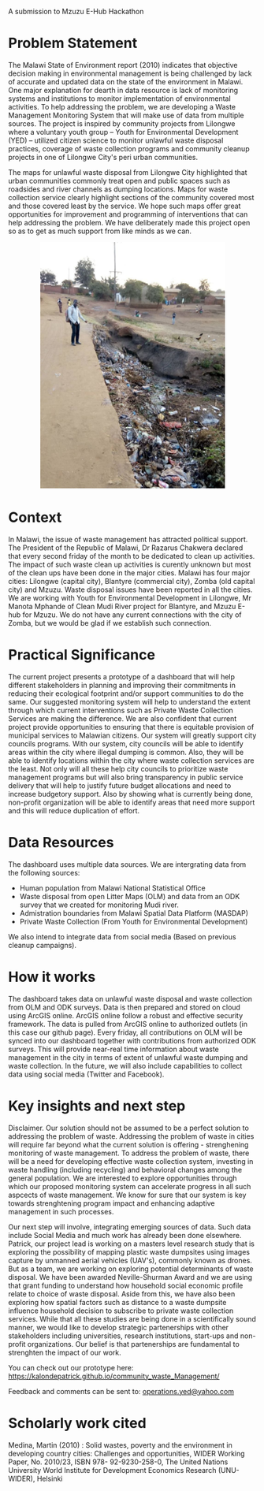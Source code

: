 A submission to Mzuzu E-Hub Hackathon

# Problem Statement

The Malawi State of Environment report (2010) indicates that objective decision making in environmental management is being challenged by lack of accurate and updated data on the state of the environment in Malawi. One major explanation for dearth in data resource is lack of monitoring systems and institutions to monitor implementation of environmental activities. To help addressing the problem, we are developing a Waste Management Monitoring System that will make use of data from multiple sources. The project is inspired by community projects from Lilongwe where a voluntary youth group – Youth for Environmental Development (YED) – utilized citizen science to monitor unlawful waste disposal practices, coverage of waste collection programs and community cleanup projects in one of Lilongwe City's peri urban communities.  

The maps for unlawful waste disposal from Lilongwe City highlighted that urban communities commonly treat open and public spaces such as roadsides and river channels as dumping locations. Maps for waste collection service clearly highlight sections of the community covered most and those covered least by the service. We hope such maps offer great opportunities for improvement and programming of interventions that can help addressing the problem. We have deliberately made this project open so as to get as much support from like minds as we can.

<p align="center">
  <img height="500" src="https://github.com/Kalondepatrick/community_waste_Management/blob/main/image.jpeg">
</p>

# Context

In Malawi, the issue of waste management has attracted political support.  The President of the Republic of Malawi, Dr Razarus Chakwera declared that every second friday of the month to be dedicated to clean up activities. The impact of such waste clean up activities is curently unknown but most of the clean ups have been done in the major cities. Malawi has four major cities: Lilongwe (capital city), Blantyre (commercial city), Zomba (old capital city) and Mzuzu. Waste disposal issues have been reported in all the cities. We are working with Youth for Environmental Development in Lilongwe, Mr Manota Mphande of Clean Mudi River project for Blantyre, and Mzuzu E-hub for Mzuzu. We do not have any current connections with the city of Zomba, but we would be glad if we establish such connection. 

# Practical Significance

The current project presents a prototype of a dashboard that will help different stakeholders in planning and improving their commitments in reducing their ecological footprint and/or support communities to do the same. Our suggested monitoring system will help to understand the extent through which current interventions such as Private Waste Collection Services are making the difference. We are also confident that current project provide opportunities to ensuring that there is equitable provision of municipal services to Malawian citizens. Our system will greatly support city councils programs. With our system, city councils will be able to identify areas within the city where illegal dumping is common. Also, they will be able to identify locations within the city where waste collection services are the least. Not only will all these help city councils to prioritize waste management programs but will also bring transparency in public service delivery that will help to justify future budget allocations and need to increase budgetory support. Also by showing what is currently being done, non-profit organization will be able to identify areas that need more support and this will reduce duplication of effort. 

# Data Resources

The dashboard uses multiple data sources. We are intergrating data from the following sources:
- Human population from Malawi National Statistical Office
- Waste disposal from open Litter Maps (OLM) and data from an ODK survey that we created for monitoring Mudi river.
- Admistration boundaries from Malawi Spatial Data Platform (MASDAP) 
- Private Waste Collection (From Youth for Environmental Development)

We also intend to integrate data from social media (Based on previous cleanup campaigns). 

# How it works

The dashboard takes data on unlawful waste disposal and waste collection from OLM and ODK surveys. Data is then prepared and stored on cloud using ArcGIS online. ArcGIS online follow a robust and effective security framework. The data is pulled from ArcGIS online to authorized outlets (in this case our github page). Every friday, all contributions on OLM will be synced into our dashboard together with contributions from authorized ODK surveys. This will provide near-real time information about waste management in the city in terms of extent of unlawful waste dumping and waste collection. In the future, we will also include capabilities to collect data using social media (Twitter and Facebook). 

# Key insights and next step

Disclaimer. Our solution should not be assumed to be a perfect solution to addressing the problem of waste. Addressing the problem of waste in cities will require far beyond what the current solution is offering - strenghening monitoring of waste management. To address the problem of waste, there will be a need for developing effective waste collection system, investing in waste handling (including recycling) and behavioral changes among the general population. We are interested to explore opportunities through which our proposed monitoring system can accelerate progress in all such aspcects of waste management. We know for sure that our system is key towards strenghtening program impact and enhancing adaptive management in such processes. 

Our next step will involve, integrating emerging sources of data. Such data include Social Media and much work has already been done elsewhere. Patrick, our project lead is working on a masters level research study that is exploring the possibility of mapping plastic waste dumpsites using images capture by unmanned aerial vehicles (UAV's), commonly known as drones. But as a team, we are working on exploring potential determinants of waste disposal. We have been awarded Neville-Shurman Award and we are using that grant funding to understand how household social economic profile relate to choice of waste disposal. Aside from this, we have also been exploring how spatial factors such as distance to a waste dumpsite influence household decision to subscribe to private waste collection services. While that all these studies are being done in a scientifically sound manner, we would like to develop strategic partenerships with other stakeholders including universities, research institutions, start-ups and non-profit organizations. Our belief is that partenerships are fundamental to strenghten the impact of our work. 

You can check out our prototype here: https://kalondepatrick.github.io/community_waste_Management/

Feedback and comments can be sent to: operations.yed@yahoo.com 

# Scholarly work cited

Medina, Martin (2010) : Solid wastes, poverty and the environment in developing country 	cities: 	Challenges and opportunities, WIDER Working Paper, No. 2010/23, ISBN 978-	92-9230-258-0, 	The United Nations University World Institute for 	Development Economics Research (UNU-	WIDER), Helsinki

